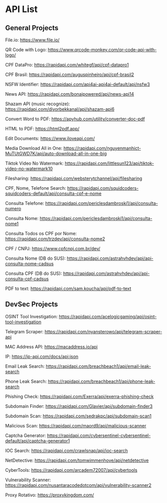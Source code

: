 # API List

## General Projects
File.io:
https://www.file.io/

QR Code with Logo: 
https://www.qrcode-monkey.com/qr-code-api-with-logo/

CPF DataPro: 
https://rapidapi.com/whitegf/api/cpf-datapro1

CPF Brasil: 
https://rapidapi.com/auguspinheiro/api/cpf-brasil2

NSFW Identifier:
https://rapidapi.com/api4ai-api4ai-default/api/nsfw3

News API:
https://rapidapi.com/bonaipowered/api/news-api14

Shazam API (music recognize):
https://rapidapi.com/diyorbekkanal/api/shazam-api6

Convert Word to PDF:
https://apyhub.com/utility/converter-doc-pdf

HTML to PDF:
https://html2pdf.app/

Edit Documents:
https://www.iloveapi.com/

Media Download All in One:
https://rapidapi.com/nguyenmanhict-MuTUtGWD7K/api/auto-download-all-in-one-big

Tiktok Video No Watermark:
https://rapidapi.com/littlesun123/api/tiktok-video-no-watermark10

Filesharing:
https://rapidapi.com/websterytchannel/api/filesharing

CPF, Nome, Telefone Search:
https://rapidapi.com/squidcoders-squidcoders-default/api/consulta-cpf-e-nome

Consulta Telefone:
https://rapidapi.com/periclesdambroski1/api/consulta-numero

Consulta Nome:
https://rapidapi.com/periclesdambroski1/api/consulta-nome1

Consulta Todos os CPF por Nome:
https://rapidapi.com/trzdev/api/consulta-nome2

CPF / CNPJ:
https://www.cpfcnpj.com.br/dev/

Consulta Nome (DB do SUS):
https://rapidapi.com/astrahvhdev/api/api-consulta-nome-cadsus

Consulta CPF (DB do SUS):
https://rapidapi.com/astrahvhdev/api/api-consulta-cpf-cadsus

PDF to text:
https://rapidapi.com/sam.koucha/api/pdf-to-text

## DevSec Projects
OSINT Tool Investigation:
https://rapidapi.com/acelogicgaming/api/osint-tool-investigation

Telegram Scraper:
https://rapidapi.com/nyansterowo/api/telegram-scraper-api

MAC Address API:
https://macaddress.io/api

IP: 
https://ip-api.com/docs/api:json

Email Leak Search: 
https://rapidapi.com/breachbeach1/api/email-leak-search

Phone Leak Search: 
https://rapidapi.com/breachbeach1/api/phone-leak-search

Phishing Check: 
https://rapidapi.com/Exerra/api/exerra-phishing-check

Subdomain Finder: 
https://rapidapi.com/Glavier/api/subdomain-finder3

Subdomain Scan: 
https://rapidapi.com/sedrakpc/api/subdomain-scan1

Malicious Scan: 
https://rapidapi.com/maord9/api/malicious-scanner

Captcha Generator: 
https://rapidapi.com/cybersentinel-cybersentinel-default/api/captcha-generator1

IOC Search: 
https://rapidapi.com/crawlsnap/api/ioc-search

NetDetective: 
https://rapidapi.com/tomwimmenhove/api/netdetective

CyberTools: 
https://rapidapi.com/arcadem72007/api/cybertools

Vulnerability Scanner: 
https://rapidapi.com/nusantaracodedotcom/api/vulnerability-scanner2

Proxy Rotativo:
https://proxykingdom.com/


